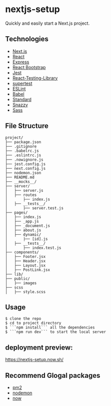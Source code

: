 # nextjs-setup

Quickly and easily start a Next.js project.

## Technologies

- [Next.js](https://nextjs.org/)
- [React](https://reactjs.org/)
- [Express](https://expressjs.com/)
- [React Bootstrap](https://react-bootstrap.github.io/)
- [Jest](https://jestjs.io/)
- [React-Testing-Library](https://testing-library.com)
- [supertest](https://github.com/visionmedia/supertest#readme)
- [ESLint](https://eslint.org/)
- [Babel](https://babeljs.io/)
- [Standard](https://standardjs.com/)
- [Snazzy](https://github.com/standard/snazzy)
- [Sass](https://github.com/sass/dart-sass)

## File Structure

```
project/
├── package.json
├── .gitignore
├── .babelrc.js
├── .eslintrc.js
├── .nowignore.js
├── jest.config.js
├── next.config.js
├── nodemon.json
├── README.md
├── __mocks__/
├── server/
│   ├── server.js
│   ├── routes
│       ├── index.js
│   ├── __tests__/
│       ├── server.test.js
├── pages/
│   ├── index.js
│   ├── _app.js
│   ├── _document.js
│   ├── about.js
│   ├── dynamic/
│       ├── [id].js
│   ├── __tests__/
│       ├── index.test.js
├── components/
│   ├── Footer.jsx
│   ├── Header.jsx
│   ├── Layout.jsx
│   ├── PostLink.jsx
├── lib/
├── public/
│   ├── images
├── scss
│   ├── style.scss
```

## Usage

```
$ clone the repo
$ cd to project directory
$ ```npm install``` all the dependencies
$ ```npm run dev``` to start the local server
```
## deployment preview:
https://nextjs-setup.now.sh/

## Recommend Glogal packages 
- [pm2](https://www.npmjs.com/package/pm2)
- [nodemon](https://www.npmjs.com/package/nodemon)
- [now](https://www.npmjs.com/package/now)
